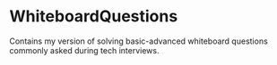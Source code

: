# WhiteboardQuestions
Contains my version of solving basic-advanced whiteboard questions commonly asked during tech interviews.
